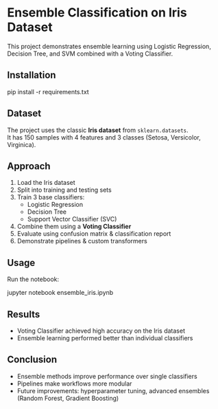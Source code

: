 # Ensemble Classification on Iris Dataset  

This project demonstrates ensemble learning using Logistic Regression, Decision Tree, and SVM combined with a Voting Classifier.  

## Installation  
pip install -r requirements.txt


## Dataset  
The project uses the classic **Iris dataset** from `sklearn.datasets`.  
It has 150 samples with 4 features and 3 classes (Setosa, Versicolor, Virginica). 

## Approach  

1. Load the Iris dataset  
2. Split into training and testing sets  
3. Train 3 base classifiers:  
   - Logistic Regression  
   - Decision Tree  
   - Support Vector Classifier (SVC)  
4. Combine them using a **Voting Classifier**  
5. Evaluate using confusion matrix & classification report  
6. Demonstrate pipelines & custom transformers  


## Usage  

Run the notebook:  

jupyter notebook ensemble_iris.ipynb


## Results  

- Voting Classifier achieved high accuracy on the Iris dataset  
- Ensemble learning performed better than individual classifiers 

## Conclusion  

- Ensemble methods improve performance over single classifiers  
- Pipelines make workflows more modular  
- Future improvements: hyperparameter tuning, advanced ensembles (Random Forest, Gradient Boosting)  

